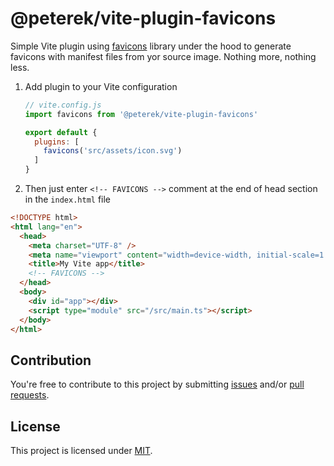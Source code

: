# @peterek/vite-plugin-favicons
Simple Vite plugin using [favicons](https://github.com/itgalaxy/favicons) library under the hood
to generate favicons with manifest files from yor source image. Nothing more, nothing less.

1. Add plugin to your Vite configuration
    ```js
    // vite.config.js
    import favicons from '@peterek/vite-plugin-favicons'

    export default {
      plugins: [
        favicons('src/assets/icon.svg')
      ]
    }
    ```

1. Then just enter `<!-- FAVICONS -->` comment at the end of head section in the `index.html` file
```html
<!DOCTYPE html>
<html lang="en">
  <head>
    <meta charset="UTF-8" />
    <meta name="viewport" content="width=device-width, initial-scale=1.0" />
    <title>My Vite app</title>
    <!-- FAVICONS -->
  </head>
  <body>
    <div id="app"></div>
    <script type="module" src="/src/main.ts"></script>
  </body>
</html>

```


## Contribution

You're free to contribute to this project by submitting [issues](https://github.com/josh-hemphill/vite-plugin-favicon/issues) and/or [pull requests](https://github.com/josh-hemphill/vite-plugin-favicon/pulls).

## License

This project is licensed under [MIT](https://github.com/josh-hemphill/vite-plugin-favicon/blob/latest/LICENSE).

[favicons]: https://github.com/haydenbleasel/favicons
